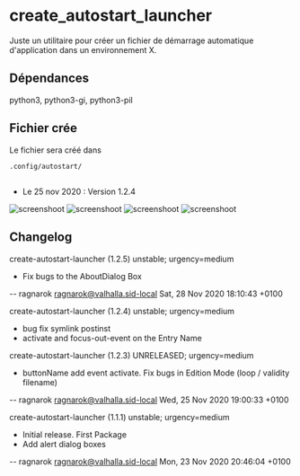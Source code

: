 # create_autostart_launcher

Juste un utilitaire pour créer un fichier de démarrage automatique d'application dans un environnement X.


## Dépendances

 python3, python3-gi, python3-pil

## Fichier crée

Le fichier sera créé dans 

```.config/autostart/```

## 

  * Le 25 nov 2020 : Version 1.2.4


![screenshoot](https://cbiot.fr/site/launcher_01.png)
![screenshoot](https://cbiot.fr/site/launcher_02.png)
![screenshoot](https://cbiot.fr/site/launcher_03.png)
![screenshoot](https://cbiot.fr/site/launcher_04.png)

## Changelog

create-autostart-launcher (1.2.5) unstable; urgency=medium

  * Fix bugs to the AboutDialog Box

 -- ragnarok <ragnarok@valhalla.sid-local>  Sat, 28 Nov 2020 18:10:43 +0100

create-autostart-launcher (1.2.4) unstable; urgency=medium
  * bug fix symlink postinst
  * activate and focus-out-event on the Entry Name

create-autostart-launcher (1.2.3) UNRELEASED; urgency=medium

  * buttonName add event activate. Fix bugs in Edition Mode (loop / validity filename)
 

 -- ragnarok <ragnarok@valhalla.sid-local>  Wed, 25 Nov 2020 19:00:33 +0100

create-autostart-launcher (1.1.1) unstable; urgency=medium

  * Initial release. First Package 
  * Add alert dialog boxes 

 -- ragnarok <ragnarok@valhalla.sid-local>  Mon, 23 Nov 2020 20:46:04 +0100

